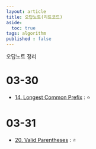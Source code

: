 ```yaml
---
layout: article
title: 오답노트(리트코드)
aside:
  toc: true
tags: algorithm
published : false
---
```


오답노트 정리 

<!--more-->
# 03-30
- [14. Longest Common Prefix](https://leetcode.com/problems/longest-common-prefix/) : ⭐️

# 03-31
- [20. Valid Parentheses](https://leetcode.com/problems/valid-parentheses/) : ⭐️